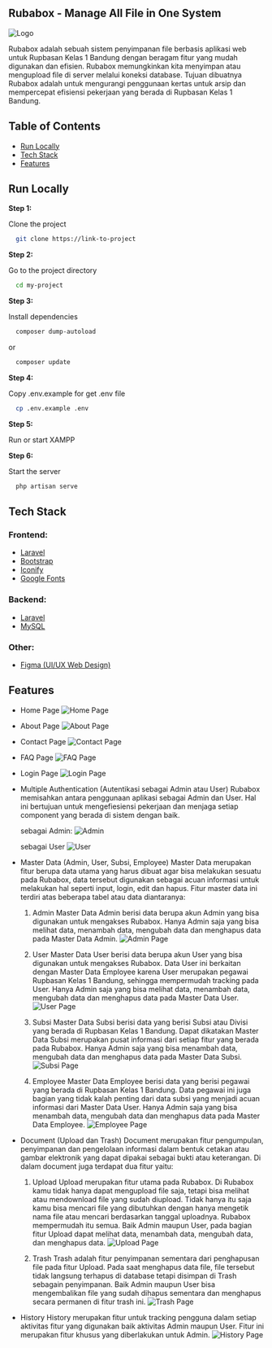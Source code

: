 
## Rubabox - Manage All File in One System

![Logo](public/asset/img/logo/logo_type.svg)

Rubabox adalah sebuah sistem penyimpanan file berbasis aplikasi web untuk Rupbasan Kelas 1 Bandung dengan beragam fitur yang mudah digunakan dan efisien. Rubabox memungkinkan kita menyimpan atau mengupload file di server melalui koneksi database. Tujuan dibuatnya Rubabox adalah untuk mengurangi penggunaan kertas untuk arsip dan mempercepat efisiensi pekerjaan yang berada di Rupbasan Kelas 1 Bandung.

## Table of Contents

- [Run Locally](#run-locally)
- [Tech Stack](#tech-stack)
- [Features](#features)

## Run Locally

**Step 1:**

Clone the project
```bash
  git clone https://link-to-project
```
**Step 2:**

Go to the project directory
```bash
  cd my-project
```

**Step 3:**

Install dependencies
```bash
  composer dump-autoload
```
or 
```bash
  composer update
```
**Step 4:**

Copy .env.example for get .env file
```bash
  cp .env.example .env
```
**Step 5:**

Run or start XAMPP 

**Step 6:**

Start the server
```bash
  php artisan serve
```


## Tech Stack

### Frontend:
- [Laravel](https://laravel.com/)
- [Bootstrap](https://getbootstrap.com/)
- [Iconify](https://docs.iconify.design/)
- [Google Fonts](https://fonts.google.com/)

### Backend:
- [Laravel](https://laravel.com/)
- [MySQL](https://www.mysql.com/)

### Other:
- [Figma (UI/UX Web Design)](https://www.figma.com/)

## Features

* Home Page
![Home Page](public/asset/img/home-page.jpg)

* About Page
![About Page](public/asset/img/about-page.jpg)

* Contact Page
![Contact Page](public/asset/img/contact-page.jpg)

* FAQ Page
![FAQ Page](public/asset/img/faq-page.jpg)

* Login Page
![Login Page](public/asset/img/login-page.jpg)

* Multiple Authentication (Autentikasi sebagai Admin atau User)
  Rubabox memisahkan antara penggunaan aplikasi sebagai Admin dan User. Hal ini bertujuan untuk mengefiesiensi pekerjaan dan menjaga setiap component yang berada di sistem dengan baik.

  sebagai Admin:
  ![Admin](public/asset/img/admin.jpg)

  sebagai User
  ![User](public/asset/img/user.jpg)

* Master Data (Admin, User, Subsi, Employee)
  Master Data merupakan fitur berupa data utama yang harus dibuat agar bisa melakukan sesuatu pada Rubabox, data tersebut digunakan sebagai acuan informasi untuk melakukan hal seperti input, login, edit dan hapus. Fitur master data ini terdiri atas beberapa tabel atau data diantaranya:

    1. Admin
       Master Data Admin berisi data berupa akun Admin yang bisa digunakan untuk mengakses Rubabox. Hanya Admin saja yang bisa melihat data, menambah data, mengubah data dan menghapus data pada Master Data Admin.
       ![Admin Page](public/asset/img/admin-page.jpg)

    2. User
       Master Data User berisi data berupa akun User yang bisa digunakan untuk mengakses Rubabox. Data User ini berkaitan dengan Master Data Employee karena User merupakan pegawai Rupbasan Kelas 1 Bandung, sehingga mempermudah tracking pada User. Hanya Admin saja yang bisa melihat data, menambah data, mengubah data dan menghapus data pada Master Data User. 
       ![User Page](public/asset/img/user-page.jpg)

    3. Subsi
       Master Data Subsi berisi data yang berisi Subsi atau Divisi yang berada di Rupbasan Kelas 1 Bandung. Dapat dikatakan Master Data Subsi merupakan pusat informasi dari setiap fitur yang berada pada Rubabox. Hanya Admin saja yang bisa menambah data, mengubah data dan menghapus data pada Master Data Subsi.
       ![Subsi Page](public/asset/img/subsi-page.jpg)

    4. Employee
       Master Data Employee berisi data yang berisi pegawai yang berada di Rupbasan Kelas 1 Bandung. Data pegawai ini juga bagian yang tidak kalah penting dari data subsi yang menjadi acuan informasi dari Master Data User. Hanya Admin saja yang bisa menambah data, mengubah data dan menghapus data pada Master Data Employee. 
       ![Employee Page](public/asset/img/employee-page.jpg)

* Document (Upload dan Trash)
Document merupakan fitur pengumpulan, penyimpanan dan pengelolaan informasi dalam bentuk cetakan atau gambar elektronik yang dapat dipakai sebagai bukti atau keterangan. Di dalam document juga terdapat dua fitur yaitu:

    1. Upload
       Upload merupakan fitur utama pada Rubabox. Di Rubabox kamu tidak hanya dapat mengupload file saja, tetapi bisa melihat atau mendownload file yang sudah diupload. Tidak hanya itu saja kamu bisa mencari file yang dibutuhkan dengan hanya mengetik nama file atau mencari berdasarkan tanggal uploadnya. Rubabox mempermudah itu semua. Baik Admin maupun User, pada bagian fitur Upload dapat melihat data, menambah data, mengubah data, dan menghapus data.
       ![Upload Page](public/asset/img/upload-page.jpg)

    2. Trash
       Trash adalah fitur penyimpanan sementara dari penghapusan file pada fitur Upload. Pada saat menghapus data file, file tersebut tidak langsung terhapus di database tetapi disimpan di Trash sebagain penyimpanan. Baik Admin maupun User bisa mengembalikan file yang sudah dihapus sementara dan menghapus secara permanen di fitur trash ini. 
       ![Trash Page](public/asset/img/trash-page.jpg)

* History
History merupakan fitur untuk tracking pengguna dalam setiap aktivitas fitur yang digunakan baik aktivitas Admin maupun User. Fitur ini merupakan fitur khusus yang diberlakukan untuk Admin.
![History Page](public/asset/img/history-page.jpg)
